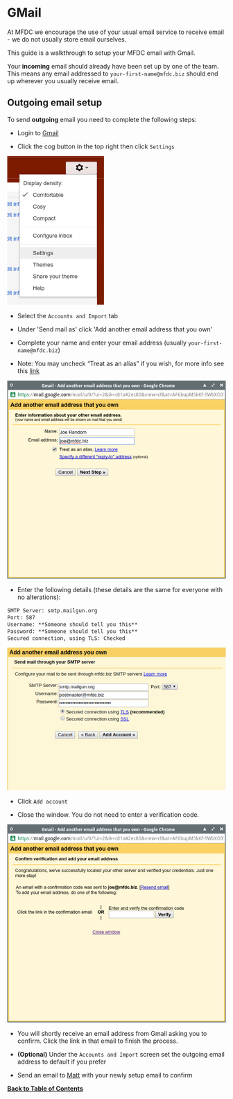 GMail
=====
At MFDC we encourage the use of your usual email service to receive email - we do not usually store email ourselves.

This guide is a walkthrough to setup your MFDC email with Gmail.

Your **incoming** email should already have been set up by one of the team. This means any email addressed to `your-first-name@mfdc.biz` should end up wherever you usually receive email.


Outgoing email setup
--------------------
To send **outgoing** email you need to complete the following steps:


* Login to [Gmail](http://mail.google.com)


* Click the cog button in the top right then click `Settings`

![Cog button](../img/gmail/01-cog.png)


* Select the `Accounts and Import` tab


* Under 'Send mail as' click 'Add another email address that you own'


* Complete your name and enter your email address (usually `your-first-name@mfdc.biz`)


* Note: You may uncheck “Treat as an alias” if you wish, for more info see this [link](https://support.google.com/mail/bin/answer.py?ctx=gmail&answer=1710338&hl=en&authuser=0)

![Basic email details window](../img/gmail/02-email.png)


* Enter the following details (these details are the same for everyone with no alterations):

```
SMTP Server: smtp.mailgun.org
Port: 587
Username: **Someone should tell you this**
Password: **Someone should tell you this**
Secured connection, using TLS: Checked
```

![SMTP details](../img/gmail/03-smtp.png)


* Click `Add account`


* Close the window. You do not need to enter a verification code.

![Confirm window](../img/gmail/04-confirm.png)


* You will shortly receive an email address from Gmail asking you to confirm. Click the link in that email to finish the process.

* **(Optional)** Under the `Accounts and Import` screen set the outgoing email address to default if you prefer

* Send an email to [Matt](mailto:matt@mfdc.biz) with your newly setup email to confirm


**[Back to Table of Contents](../README.md)**
